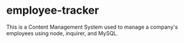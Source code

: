 # employee-tracker
This is a Content Management System used to manage a company's employees using node, inquirer, and MySQL. 

